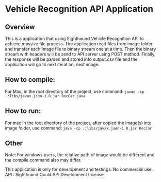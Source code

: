 # Vehicle Recognition API Application
## Overview
This is a application that using Sighthound Vehicle Recognition API to achieve massive file process.
The application read files from image folder and transfer each image file to binary stream one at a time.
Then the binary stream with headers will be send to API server using POST method.
Finally, the response will be parsed and stored into output.csv file and the application will go to next iteration, next image.

## How to compile:
For Mac, in the root directory of the project, use command:
      ```
      javac -cp .:libs/javax.json-1.0.jar RecCar.java
      ```

## How to run:
For mac in the root directory of the project, after copied the image(s) into image folder, use command:
      ```
      java -cp .:libs/javax.json-1.0.jar RecCar
      ```
## Other
Note: For windows users, the relative path of image would be different and the compile command also may differ.

This application is only for development and testings. No commercial use.
API : Sighthound Could API Development License
